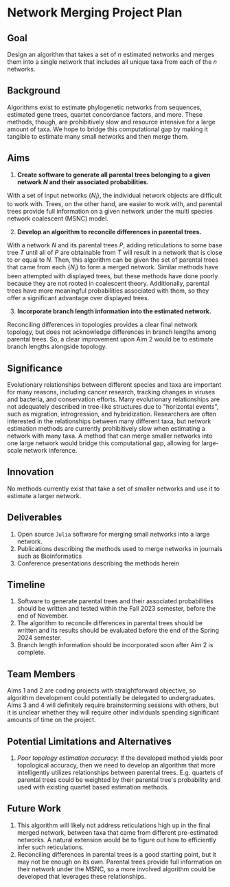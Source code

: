 # Network Merging Project Plan

## Goal

Design an algorithm that takes a set of $n$ estimated networks and merges them into a single network that includes all unique taxa from each of the $n$ networks.

## Background

Algorithms exist to estimate phylogenetic networks from sequences, estimated gene trees, quartet concordance factors, and more. These methods, though, are prohibitively slow and resource intensive for a large amount of taxa. We hope to bridge this computational gap by making it tangible to estimate many small networks and then merge them.

## Aims

1. **Create software to generate all parental trees belonging to a given network $N$ and their associated probabilities.**

With a set of input networks $\{N_i\}$, the individual network objects are difficult to work with. Trees, on the other hand, are easier to work with, and parental trees provide full information on a given network under the multi species network coalescent (MSNC) model.

2. **Develop an algorithm to reconcile differences in parental trees.**

With a network $N$ and its parental trees $P$, adding reticulations to some base tree $T$ until all of $P$ are obtainable from $T$ will result in a network that is close to or equal to $N$. Then, this algorithm can be given the set of parental trees that came from each $\{N_i\}$ to form a merged network. Similar methods have been attempted with displayed trees, but these methods have done poorly because they are not rooted in coalescent theory. Additionally, parental trees have more meaningful probabilities associated with them, so they offer a significant advantage over displayed trees.

3. **Incorporate branch length information into the estimated network.**

Reconciling differences in topologies provides a clear final network topology, but does not acknowledge differences in branch lengths among parental trees. So, a clear improvement upon Aim 2 would be to estimate branch lengths alongside topology.

## Significance

Evolutionary relationships between different species and taxa are important for many reasons, including cancer research, tracking changes in viruses and bacteria, and conservation efforts. Many evolutionary relationships are not adequately described in tree-like structures due to "horizontal events", such as migration, introgression, and hybridization. Researchers are often interested in the relationships between many different taxa, but network estimation methods are currently prohibitively slow when estimating a network with many taxa. A method that can merge smaller networks into one large network would bridge this computational gap, allowing for large-scale network inference.

## Innovation

No methods currently exist that take a set of smaller networks and use it to estimate a larger network.

## Deliverables

1. Open source `Julia` software for merging small networks into a large network.
2. Publications describing the methods used to merge networks in journals such as Bioinformatics
3. Conference presentations describing the methods herein

## Timeline

1. Software to generate parental trees and their associated probabilities should be written and tested within the Fall 2023 semester, before the end of November.
2. The algorithm to reconcile differences in parental trees should be written and its results should be evaluated before the end of the Spring 2024 semester.
3. Branch length information should be incorporated soon after Aim 2 is complete.

## Team Members

Aims 1 and 2 are coding projects with straightforward objective, so algorithm development could potentially be delegated to undergraduates. Aims 3 and 4 will definitely require brainstorming sessions with others, but it is unclear whether they will require other individuals spending significant amounts of time on the project.

## Potential Limitations and Alternatives

1. *Poor topology estimation accuracy*: If the developed method yields poor topological accuracy, then we need to develop an algorithm that more intelligently utilizes relationships between parental trees. E.g. quartets of parental trees could be weighted by their parental tree's probability and used with existing quartet based estimation methods.

## Future Work

1. This algorithm will likely not address reticulations high up in the final merged network, between taxa that came from different pre-estimated networks. A natural extension would be to figure out how to efficiently infer such reticulations.
2. Reconciling differences in parental trees is a good starting point, but it may not be enough on its own. Parental trees provide full information on their network under the MSNC, so a more involved algorithm could be developed that leverages these relationships.
